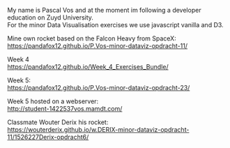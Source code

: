 My name is Pascal Vos and at the moment im following a developer education on Zuyd University.\
For the minor Data Visualisation exercises we use javascript vanilla and D3.

Mine own rocket based on the Falcon Heavy from SpaceX:\
https://pandafox12.github.io/P.Vos-minor-dataviz-opdracht-11/

Week 4\
https://pandafox12.github.io/Week_4_Exercises_Bundle/

Week 5:\
https://pandafox12.github.io/P.Vos-minor-dataviz-opdracht-23/

Week 5 hosted on a webserver:\
http://student-1422537vos.mamdt.com/

Classmate Wouter Derix his rocket:\
https://wouterderix.github.io/w.DERIX-minor-dataviz-opdracht-11/1526227Derix-opdracht6/


